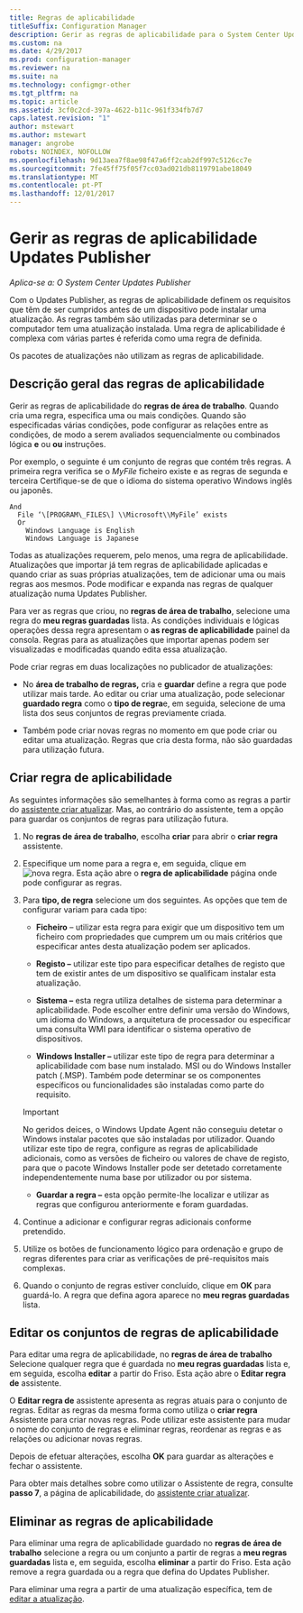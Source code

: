 ```yaml
---
title: Regras de aplicabilidade
titleSuffix: Configuration Manager
description: Gerir as regras de aplicabilidade para o System Center Updates Publisher
ms.custom: na
ms.date: 4/29/2017
ms.prod: configuration-manager
ms.reviewer: na
ms.suite: na
ms.technology: configmgr-other
ms.tgt_pltfrm: na
ms.topic: article
ms.assetid: 3cf0c2cd-397a-4622-b11c-961f334fb7d7
caps.latest.revision: "1"
author: mstewart
ms.author: mstewart
manager: angrobe
robots: NOINDEX, NOFOLLOW
ms.openlocfilehash: 9d13aea7f8ae98f47a6ff2cab2df997c5126cc7e
ms.sourcegitcommit: 7fe45ff75f05f7cc03ad021db8119791abe18049
ms.translationtype: MT
ms.contentlocale: pt-PT
ms.lasthandoff: 12/01/2017
---
```

# <a name="manage-applicability-rules-in-updates-publisher"></a>Gerir as regras de aplicabilidade Updates Publisher

*Aplica-se a: O System Center Updates Publisher*

Com o Updates Publisher, as regras de aplicabilidade definem os requisitos que têm de ser cumpridos antes de um dispositivo pode instalar uma atualização. As regras também são utilizadas para determinar se o computador tem uma atualização instalada. Uma regra de aplicabilidade é complexa com várias partes é referida como uma regra de definida.

Os pacotes de atualizações não utilizam as regras de aplicabilidade.

## <a name="overview-of-applicability-rules"></a>Descrição geral das regras de aplicabilidade
Gerir as regras de aplicabilidade do **regras de área de trabalho**. Quando cria uma regra, especifica uma ou mais condições. Quando são especificadas várias condições, pode configurar as relações entre as condições, de modo a serem avaliados sequencialmente ou combinados lógica **e** ou **ou** instruções.

Por exemplo, o seguinte é um conjunto de regras que contém três regras. A primeira regra verifica se o *MyFile* ficheiro existe e as regras de segunda e terceira Certifique-se de que o idioma do sistema operativo Windows inglês ou japonês.

    And  
      File ‘\[PROGRAM\_FILES\] \\Microsoft\\MyFile’ exists  
      Or  
        Windows Language is English   
        Windows Language is Japanese

Todas as atualizações requerem, pelo menos, uma regra de aplicabilidade. Atualizações que importar já tem regras de aplicabilidade aplicadas e quando criar as suas próprias atualizações, tem de adicionar uma ou mais regras aos mesmos. Pode modificar e expanda nas regras de qualquer atualização numa Updates Publisher.

Para ver as regras que criou, no **regras de área de trabalho**, selecione uma regra do **meu regras guardadas** lista. As condições individuais e lógicas operações dessa regra apresentam o **as regras de aplicabilidade** painel da consola. Regras para as atualizações que importar apenas podem ser visualizadas e modificadas quando edita essa atualização.

Pode criar regras em duas localizações no publicador de atualizações:

-   No **área de trabalho de regras,** cria e **guardar** define a regra que pode utilizar mais tarde. Ao editar ou criar uma atualização, pode selecionar **guardado regra** como o **tipo de regra**e, em seguida, selecione de uma lista dos seus conjuntos de regras previamente criada.

-   Também pode criar novas regras no momento em que pode criar ou editar uma atualização. Regras que cria desta forma, não são guardadas para utilização futura.

## <a name="create-applicability-rule"></a>Criar regra de aplicabilidade
As seguintes informações são semelhantes à forma como as regras a partir do [assistente criar atualizar](/sccm/sum/tools/create-updates-with-updates-publisher#the-create-update-wizard). Mas, ao contrário do assistente, tem a opção para guardar os conjuntos de regras para utilização futura.

1.  No **regras de área de trabalho**, escolha **criar** para abrir o **criar regra** assistente.

2.  Especifique um nome para a regra e, em seguida, clique em ![nova regra](media/newrule.png). Esta ação abre o **regra de aplicabilidade** página onde pode configurar as regras.

3.  Para **tipo, de regra** selecione um dos seguintes. As opções que tem de configurar variam para cada tipo:

    -   **Ficheiro** – utilizar esta regra para exigir que um dispositivo tem um ficheiro com propriedades que cumprem um ou mais critérios que especificar antes desta atualização podem ser aplicados.

    -   **Registo –** utilizar este tipo para especificar detalhes de registo que tem de existir antes de um dispositivo se qualificam instalar esta atualização.

    -   **Sistema –** esta regra utiliza detalhes de sistema para determinar a aplicabilidade. Pode escolher entre definir uma versão do Windows, um idioma do Windows, a arquitetura de processador ou especificar uma consulta WMI para identificar o sistema operativo de dispositivos.

    -   **Windows Installer –** utilizar este tipo de regra para determinar a aplicabilidade com base num instalado. MSI ou do Windows Installer patch (.MSP). Também pode determinar se os componentes específicos ou funcionalidades são instaladas como parte do requisito.

       > [!IMPORTANT]   
       > No geridos deices, o Windows Update Agent não conseguiu detetar o Windows instalar pacotes que são instaladas por utilizador. Quando utilizar este tipo de regra, configure as regras de aplicabilidade adicionais, como as versões de ficheiro ou valores de chave de registo, para que o pacote Windows Installer pode ser detetado corretamente independentemente numa base por utilizador ou por sistema.

    -   **Guardar a regra –** esta opção permite-lhe localizar e utilizar as regras que configurou anteriormente e foram guardadas.

4.  Continue a adicionar e configurar regras adicionais conforme pretendido.

5.  Utilize os botões de funcionamento lógico para ordenação e grupo de regras diferentes para criar as verificações de pré-requisitos mais complexas.

6.  Quando o conjunto de regras estiver concluído, clique em **OK** para guardá-lo. A regra que defina agora aparece no **meu regras guardadas** lista.

## <a name="edit-applicability-rule-sets"></a>Editar os conjuntos de regras de aplicabilidade
Para editar uma regra de aplicabilidade, no **regras de área de trabalho** Selecione qualquer regra que é guardada no **meu regras guardadas** lista e, em seguida, escolha **editar** a partir do Friso. Esta ação abre o **Editar regra de** assistente.

O **Editar regra de** assistente apresenta as regras atuais para o conjunto de regras. Editar as regras da mesma forma como utiliza o **criar regra** Assistente para criar novas regras. Pode utilizar este assistente para mudar o nome do conjunto de regras e eliminar regras, reordenar as regras e as relações ou adicionar novas regras.

Depois de efetuar alterações, escolha **OK** para guardar as alterações e fechar o assistente.

Para obter mais detalhes sobre como utilizar o Assistente de regra, consulte **passo 7**, a página de aplicabilidade, do [assistente criar atualizar](/sccm/sum/tools/create-updates-with-updates-publisher#the-create-update-wizard).

## <a name="delete-applicability-rules"></a>Eliminar as regras de aplicabilidade
Para eliminar uma regra de aplicabilidade guardado no **regras de área de trabalho** selecione a regra ou um conjunto a partir de regras a **meu regras guardadas** lista e, em seguida, escolha **eliminar** a partir do Friso. Esta ação remove a regra guardada ou a regra que defina do Updates Publisher.

Para eliminar uma regra a partir de uma atualização específica, tem de [editar a atualização](/sccm/sum/tools/manage-updates-with-updates-publisher#edit-updates-and-bundles).

